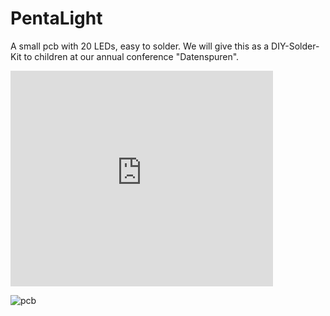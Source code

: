 PentaLight
==========

A small pcb with 20 LEDs, easy to solder.
We will give this as a DIY-Solder-Kit to children at our annual conference
"Datenspuren". 

<iframe width="420" height="345" src="http://www.youtube.com/embed/7pHQiQaXwcs" frameborder="0" allowfullscreen></iframe>


![pcb](PentaLight/raw/master/pcb.png)
